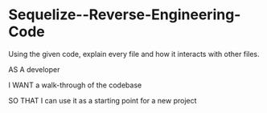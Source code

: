 # Sequelize--Reverse-Engineering-Code

Using the given code, explain every file and how it interacts with other files.

AS A developer

I WANT a walk-through of the codebase

SO THAT I can use it as a starting point for a new project

